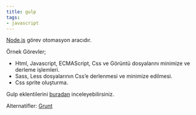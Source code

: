 ```yaml
---
title: gulp
tags:
- javascript
---
```


[Node.js](/nodejs) görev otomasyon aracıdır.

Örnek Görevler; 
*  Html, Javascript, ECMAScript, Css ve Görüntü dosyalarını minimize ve derleme işlemleri.
*  Sass, Less dosyalarının Css’e derlenmesi ve minimize edilmesi.
*  Css sprite oluşturma.

Gulp eklentilerini [buradan](https://github.com/alferov/awesome-gulp) inceleyebilirsiniz.

Alternatifler: [Grunt](/grunt)

